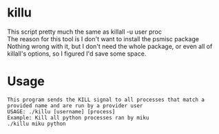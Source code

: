 killu
=====
This script pretty much the same as killall -u user proc  
The reason for this tool is I don't want to install the psmisc package  
Nothing wrong with it, but I don't need the whole package, or even all of killall's options, so I figured I'd save some space.  

Usage
=====
    This program sends the KILL signal to all processes that match a provided name and are run by a provider user 
    USAGE: ./killu [username] [process]
    Example: Kill all python processes ran by miku
    ./killu miku python
